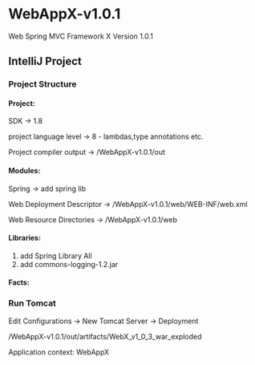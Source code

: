 # WebAppX-v1.0.1
Web Spring MVC Framework X Version 1.0.1


## IntelliJ Project
### Project Structure
#### Project:
SDK -> 1.8

project language level -> 
8 - lambdas,type annotations etc.

Project compiler output -> 
/WebAppX-v1.0.1/out

#### Modules:

Spring -> add spring lib

Web
Deployment Descriptor -> 
/WebAppX-v1.0.1/web/WEB-INF/web.xml

Web Resource Directories ->
/WebAppX-v1.0.1/web

#### Libraries:

1. add Spring Library All
2. add commons-logging-1.2.jar

#### Facts:


### Run Tomcat 

Edit Configurations -> New Tomcat Server -> Deployment  

/WebAppX-v1.0.1/out/artifacts/WebX_v1_0_3_war_exploded
 
Application context: WebAppX